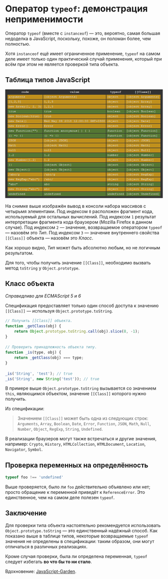 # Оператор `typeof`: демонстрация неприменимости

Оператор `typeof` (вместе с `instanceof`) — это, вероятно, самая большая недоделка в JavaScript,
поскольку, похоже, он поломан более, чем полностью.

Хотя `instanceof` ещё имеет ограниченное применение,
`typeof` на самом деле имеет только один практический случай применения,
который при всём при этом не является проверкой типа объекта.

## Таблица типов JavaScript
![`[[Class]]` vs. `typeof`](resource/typeof.png)

На снимке выше изображён вывод в консоли набора массивов с четырьмя элементами.
Под индексом `0` расположен фрагмент кода, используемый для остальных вычислений.
Под индексом `1` результат интерпретации фрагмента кода браузером (Mozilla Firefox в данном случае).
Под индексом `2` — значение, возвращаемое оператором `typeof` — назовём это *Тип*.
Под индексом `3` — значение внутреннего свойства `[[Class]]` объекта — назовём это *Класс*.

Как хорошо видно, *Тип* может быть абсолютно любым, но не логичным результатом.

Для того, чтобы получить значение `[[Class]]`, необходимо вызвать метод `toString` у `Object.prototype`.

## Класс объекта
*Справедливо для ECMAScript 5 и 6*

Спецификация предоставляет только один способ доступа к значению `[[Class]]` — используя `Object.prototype.toString`.
~~~javascript
// Получить [[Class]] объекта.
function _getClass(obj) {
    return Object.prototype.toString.call(obj).slice(8, -1);
}

// Проверить принадлежность объекта типу.
function _is(type, obj) {
    return _getClass(obj) === type;
}

_is('String', 'test'); // true
_is('String', new String('test')); // true
~~~

В примере выше `Object.prototype.toString` вызывается со значением `this`,
являющимся объектом, значение `[[Class]]` которого нужно получить.

Из спецификации:
> Значением `[[Class]]` может быть одна из следующих строк:
>`Arguments`, `Array`, `Boolean`, `Date`, `Error`, `Function`, `JSON`, `Math`, `Null`, `Number`, `Object`, `RegExp`,
>`String`, `Undefined`.

В реализации браузеров могут также встречаться и другие значения, например:
`Crypto`, `History`, `HTMLCollection`, `HTMLDocument`, `Location`, `Navigator`, `Symbol`.

## Проверка переменных на определённость
~~~javascript
typeof foo !== 'undefined'
~~~
Выше проверяется, было ли `foo` действительно объявлено или нет;
просто обращение к переменной приведёт к `ReferenceError`.
Это единственное, чем на самом деле полезен `typeof`.

## Заключение
Для проверки типа объекта настоятельно рекомендуется использовать `Object.prototype.toString`
— это единственный надёжный способ.
Как показано выше в таблице типов, некоторые возвращаемые `typeof` значения не определены в спецификации:
таким образом, они могут отличаться в различных реализациях.

Кроме случая проверки, была ли определена переменная, `typeof` следует избегать **во что бы то ни стало**.

Вдохновение: [JavaScript-Garden](http://bonsaiden.github.io/JavaScript-Garden/ru/).
